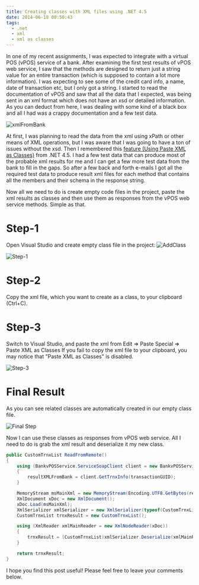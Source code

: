```yaml
---
title: Creating classes with XML files using .NET 4.5
date: 2014-06-18 00:50:43
tags:
  - .net
  - xml
  - xml as classes
---
```


In one of my recent assignments, I was expected to integrate with a virtual POS (vPOS) service of a bank. After examining the first test results of vPOS web service, I saw that the methods are designed to return just a string value for an entire transaction (which is supposed to contain a lot more information). I was expecting to see some of the credit card info, a name, date of transaction etc, but I only got a string. I started to read the documentation of vPOS and saw that all the data that I expected, was being sent in an xml format which does not have an xsd or detailed information. As you can deduct from here, I was dealing with some kind of a black box and all I had was a crappy documentation and a few test data.

![xmlFromBank](/images/posts/2014/xmlFromBank.png)

At first, I was planning to read the data from the xml using xPath or other means of XML operations, but I was aware that I was going to have a ton of issues without the xsd. Then I remembered this [feature (Using Paste XML as Classes)](http://msdn.microsoft.com/en-us/library/hh371548.aspx) from .NET 4.5. I had a few test data that can produce most of the probable xml results for me and I can get a few more test data from the bank to fill in the gaps. So after a few back and forth e-mails I got all the required test data to produce result xml files for each method that contains all the members and their schema in the response string.

Now all we need to do is create empty code files in the project, paste the xml results as classes and then use them as responses from the vPOS web service methods. Simple as that.

# Step-1

Open Visual Studio and create empty class file in the project:
![AddClass](/images/posts/2014/AddClass.png)

![Step-1](/images/posts/2014/step-1.png)

# Step-2

Copy the xml file, which you want to create as a class, to your clipboard (Ctrl+C).

# Step-3

Switch to Visual Studio, and paste the xml from Edit =&gt; Paste Special =&gt; Paste XML as Classes
If you fail to copy the xml file to your clipboard, you may notice that "Paste XML as Classes" is disabled.

![Step-3](/images/posts/2014/step-3.png)

# Final Result

As you can see related classes are automatically created in our empty class file.

![Final Step](/images/posts/2014/step-final.png)

Now I can use these classes as responses from vPOS web service. All I need to do is grab the xml result and deserialize it my new class.

``` csharp
public CustomTrnxList ReadFromRemote()
{
    using (BankvPOSService.ServiceSoapClient client = new BankvPOSService.ServiceSoapClient())
    {
        resultXMLFromBank = client.GetTrnxInfo(transactionGUID);
    }

    MemoryStream msMainXml = new MemoryStream(Encoding.UTF8.GetBytes(resultXMLFromBank));
    XmlDocument xDoc = new XmlDocument();
    xDoc.Load(msMainXml);
    XmlSerializer xmlSerializer = new XmlSerializer(typeof(CustomTrnxList));
    CustomTrnxList trnxResult = new CustomTrnxList();

    using (XmlReader xmlMainReader = new XmlNodeReader(xDoc))
    {
        trnxResult = (CustomTrnxList)xmlSerializer.Deserialize(xmlMainReader);
    }

    return trnxResult;
}
```

I hope you find this post useful! Please feel free to leave your comments below.